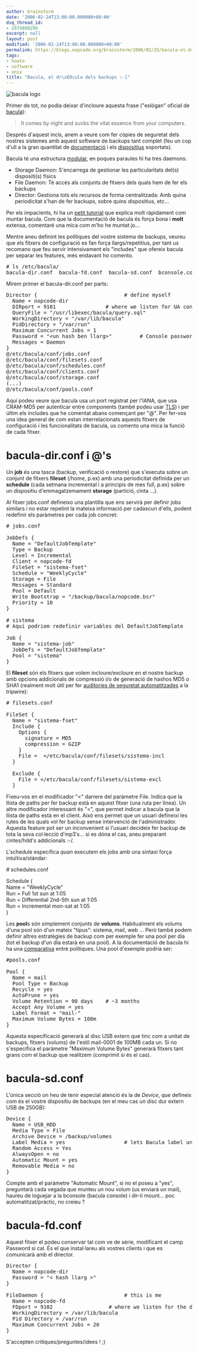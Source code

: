 ```yaml
---
author: brainstorm
date: '2006-02-24T13:00:00.000000+00:00'
dsq_thread_id:
- 2874889296
excerpt: null
layout: post
modified: '2006-02-24T13:00:00.000000+00:00'
permalink: https://blogs.nopcode.org/brainstorm/2006/02/25/bacula-el-dracula-dels-backups/
tags:
- howto
- software
- unix
title: "Bacula, el dr\xE0cula dels backups :-["
---
```


![bacula logo][1]

Primer de tot, no podia deixar d'incloure aquesta frase ("eslógan" oficial de [bacula][2]):

> It comes by night and sucks the vital essence from your computers.

Després d'aquest incís, anem a veure com fer còpies de seguretat dels nostres sistemes amb aquest software de backups tant complet (feu un cop d'ull a la gran quantitat de [documentació][3] i els [dispositius][4] soportats).

Bacula té una estructura [modular][5], en poques paraules hi ha tres daemons:

*   Storage Daemon: S'encarrega de gestionar les particularitats del(s) dispositi(s) físics 
*   File Daemon: Té accés als conjunts de fitxers dels quals hem de fer els backups 
*   Director: Gestiona tots els recursos de forma centralitzada: Amb quina periodicitat s'han de fer backups, sobre quins dispositius, etc... 

Per els impacients, hi ha un [petit tutorial][6] que explica molt ràpidament com muntar bacula. Com que la documentació de bacula és força bona i **molt** extensa, comentaré una mica com m'ho he muntat jo...

<!--more-->

Mentre aneu definint les polítiques del vostre sistema de backups, veureu que els fitxers de configuració es fan força llargs/repetitius, per tant us recomano que feu servir intensivament els "includes" que ofereix bacula per separar les features, més endavant ho comento.

<pre># ls /etc/bacula/
bacula-dir.conf  bacula-fd.conf  bacula-sd.conf  bconsole.conf
</pre>

Mirem primer el bacula-dir.conf per parts:

<pre>Director {                            # define myself
  Name = nopcode-dir
  DIRport = 9101                # where we listen for UA connections
  QueryFile = "/usr/libexec/bacula/query.sql"
  WorkingDirectory = "/var/lib/bacula"
  PidDirectory = "/var/run"
  Maximum Concurrent Jobs = 1
  Password = "&lt;un hash ben llarg&gt;"         # Console password
  Messages = Daemon
}
@/etc/bacula/conf/jobs.conf
@/etc/bacula/conf/filesets.conf
@/etc/bacula/conf/schedules.conf
@/etc/bacula/conf/clients.conf
@/etc/bacula/conf/storage.conf
(...)
@/etc/bacula/conf/pools.conf
</pre>

Aquí podeu veure que bacula usa un port registrat per l'IANA, que usa CRAM-MD5 per autenticar entre components (també podeu usar [TLS][7]) i per últim els includes que he comentat abans començant per "@". Per fer-vos una idea general de com estan interrelacionats aquests fitxers de configuració i les funcionalitats de bacula, us comento una mica la funció de cada fitxer.

# bacula-dir.conf i @'s

Un **job** és una tasca (backup, verificació o restore) que s'executa sobre un conjunt de fitxers **fileset** (/home, p.ex) amb una periodicitat definida per un **schedule** (cada setmana incremental i a principis de mes full, p.ex) sobre un dispositiu d'emmagatzemament **storage** (partició, cinta ...).

Al fitxer jobs.conf defineixo una plantilla que ens servirà per definir jobs similars i no estar repetint la mateixa informació per cadascun d'ells, podent redefinir els paràmetres per cada job concret:

<pre># jobs.conf

JobDefs {
  Name = "DefaultJobTemplate"
  Type = Backup
  Level = Incremental
  Client = nopcode-fd
  FileSet = "sistema-fset"
  Schedule = "WeeklyCycle"
  Storage = File
  Messages = Standard
  Pool = Default
  Write Bootstrap = "/backup/bacula/nopcode.bsr"
  Priority = 10
}

# sistema
# Aquí podriem redefinir variables del DefaultJobTemplate

Job {
  Name = "sistema-job"
  JobDefs = "DefaultJobTemplate"
  Pool = "sistema"
}
</pre>

El **fileset** són els fitxers que volem incloure/excloure en el nostre backup amb opcions addicionals de compressió i/o de generació de hashos MD5 o SHA1 (realment molt útil per fer [auditories de seguretat automatitzades][8] a la tripwire):

<pre># filesets.conf

FileSet {
  Name = "sistema-fset"
  Include {
    Options {
      signature = MD5
      compression = GZIP
    }
    File =  &lt;/etc/bacula/conf/filesets/sistema-incl
  }

  Exclude {
    File = &lt;/etc/bacula/conf/filesets/sistema-excl
  }
</pre>

Fixeu-vos en el modificador "<" darrere del paràmetre File. Indica que la llista de paths per fer backup està en aquest fitxer (una ruta per línea). Un altre modificador interessant és "\<", que permet indicar a bacula que la llista de paths està en el client. Això ens permet que un usuari defineixi les rutes de les quals vol fer backup sense intervenció de l'administrador. Aquesta feature pot ser un inconvenient si l'usuari decideix fer backup de tota la seva col·lecció d'mp3&#8242;s... si es dóna el cas, aneu preparant cintes/hdd's addicionals :-/.

L'schedule especifica *quan* executem els jobs amb una sintaxi força intuïtiva/stándar:

\# schedules.conf

Schedule {  
Name = "WeeklyCycle"  
Run = Full 1st sun at 1:05  
Run = Differential 2nd-5th sun at 1:05  
Run = Incremental mon-sat at 1:05  
}

Les **pool**s són simplement conjunts de **volums**. Habitualment els volums d'una pool són d'un mateix "tipus": sistema, mail, web ... Però també podem definir altres estratègies de backup com per exemple fer una pool per dia (tot el backup d'un dia estarà en una pool). A la documentació de bacula hi ha una [comparativa][9] entre polítiques. Una pool d'exemple podria ser:

<pre>#pools.conf

Pool {
  Name = mail
  Pool Type = Backup
  Recycle = yes
  AutoPrune = yes
  Volume Retention = 90 days    # ~3 months
  Accept Any Volume = yes
  Label Format = "mail-"
  Maximum Volume Bytes = 100m
}
</pre>

Aquesta especificació generarà al disc USB extern que tinc com a unitat de backups, fitxers (volums) de l'estil mail-0001 de 100MB cada un. Si no s'especifica el paràmetre "Maximum Volume Bytes" generarà fitxers tant grans com el backup que realitzem (comprimit si és el cas).

# bacula-sd.conf

L'única secció on heu de tenir especial atenció és la de *Device*, que defineix *com* és el vostre dispositiu de backups (en el meu cas un disc dur extern USB de 250GB):

<pre>Device {
  Name = USB_HDD
  Media Type = File
  Archive Device = /backup/volumes
  Label Media = yes                   # lets Bacula label unlabeled media
  Random Access = Yes
  AlwaysOpen = no
  Automatic Mount = yes
  Removable Media = no
}
</pre>

Compte amb el paràmetre "Automatic Mount", si no el poseu a "yes", preguntarà cada vegada que munteu un nou volum (us enviarà un mail), haureu de loguejar a la bconsole (bacula console) i dir-li mount... poc automatitzat/pràctic, no creieu ?

# bacula-fd.conf

Aquest fitxer el podeu conservar tal com ve de série, modificant el camp Password si cal. És el que instal·lareu als vostres clients i que es comunicarà amb el director.

<pre>Director {
  Name = nopcode-dir
  Password = "&lt; hash llarg &gt;"
}

FileDaemon {                          # this is me
  Name = nopcode-fd
  FDport = 9102                  # where we listen for the director
  WorkingDirectory = /var/lib/bacula
  Pid Directory = /var/run
  Maximum Concurrent Jobs = 20
}
</pre>

S'accepten crítiques/preguntes/idees ! ;)

 [1]: http://blogs.nopcode.org/brainstorm/wp-content/images/bacu_logored.jpg
 [2]: http://www.bacula.org/
 [3]: http://bacula.org/?page=documentation
 [4]: http://bacula.org/dev-manual/Supported_Tape_Drives.html
 [5]: http://bacula.org/dev-manual/Customizin_Configurat_Files.html
 [6]: http://bacula.org/dev-manual/Brief_Tutorial.html
 [7]: http://www.bacula.org/rel-manual/Bacula_TLS.html
 [8]: http://www.bacula.org/rel-manual/Using_Bacula_Improv_Comput.html
 [9]: http://bacula.org/rel-manual/Backup_Strategies.html